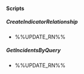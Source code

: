 
#### Scripts
##### CreateIndicatorRelationship
- %%UPDATE_RN%%
##### GetIncidentsByQuery
- %%UPDATE_RN%%
